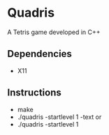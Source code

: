 # Quadris
 A Tetris game developed in C++

## Dependencies
* X11

## Instructions
* make
* ./quadris -startlevel 1 -text
or
* ./quadris -startlevel 1